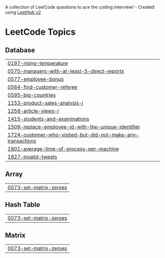 A collection of LeetCode questions to ace the coding interview! - Created using [LeetHub v2](https://github.com/arunbhardwaj/LeetHub-2.0)
<!---LeetCode Topics Start-->
# LeetCode Topics
## Database
|  |
| ------- |
| [0197-rising-temperature](https://github.com/om-1021/Leetcode_Solutions/tree/master/0197-rising-temperature) |
| [0570-managers-with-at-least-5-direct-reports](https://github.com/om-1021/Leetcode_Solutions/tree/master/0570-managers-with-at-least-5-direct-reports) |
| [0577-employee-bonus](https://github.com/om-1021/Leetcode_Solutions/tree/master/0577-employee-bonus) |
| [0584-find-customer-referee](https://github.com/om-1021/Leetcode_Solutions/tree/master/0584-find-customer-referee) |
| [0595-big-countries](https://github.com/om-1021/Leetcode_Solutions/tree/master/0595-big-countries) |
| [1153-product-sales-analysis-i](https://github.com/om-1021/Leetcode_Solutions/tree/master/1153-product-sales-analysis-i) |
| [1258-article-views-i](https://github.com/om-1021/Leetcode_Solutions/tree/master/1258-article-views-i) |
| [1415-students-and-examinations](https://github.com/om-1021/Leetcode_Solutions/tree/master/1415-students-and-examinations) |
| [1509-replace-employee-id-with-the-unique-identifier](https://github.com/om-1021/Leetcode_Solutions/tree/master/1509-replace-employee-id-with-the-unique-identifier) |
| [1724-customer-who-visited-but-did-not-make-any-transactions](https://github.com/om-1021/Leetcode_Solutions/tree/master/1724-customer-who-visited-but-did-not-make-any-transactions) |
| [1801-average-time-of-process-per-machine](https://github.com/om-1021/Leetcode_Solutions/tree/master/1801-average-time-of-process-per-machine) |
| [1827-invalid-tweets](https://github.com/om-1021/Leetcode_Solutions/tree/master/1827-invalid-tweets) |
## Array
|  |
| ------- |
| [0073-set-matrix-zeroes](https://github.com/om-1021/Leetcode_Solutions/tree/master/0073-set-matrix-zeroes) |
## Hash Table
|  |
| ------- |
| [0073-set-matrix-zeroes](https://github.com/om-1021/Leetcode_Solutions/tree/master/0073-set-matrix-zeroes) |
## Matrix
|  |
| ------- |
| [0073-set-matrix-zeroes](https://github.com/om-1021/Leetcode_Solutions/tree/master/0073-set-matrix-zeroes) |
<!---LeetCode Topics End-->